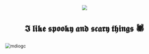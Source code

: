 <div align=center>  
<img src="https://64.media.tumblr.com/5647614b4b64985a45ba9f78cfffdb0a/tumblr_o3izb70rav1rp0vkjo1_500.gifv" height="%"/>
  
  # 𝕴 𝖑𝖎𝖐𝖊 𝖘𝖕𝖔𝖔𝖐𝖞 𝖆𝖓𝖉 𝖘𝖈𝖆𝖗𝖞 𝖙𝖍𝖎𝖓𝖌𝖘 🕷️

</div>





<p><img align="center" src="https://github-readme-stats.vercel.app/api/top-langs?username=mdiogc&show_icons=true&locale=en&layout=compact" alt="mdiogc" /></p>

